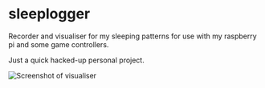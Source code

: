 sleeplogger
===========

Recorder and visualiser for my sleeping patterns for use with my raspberry pi and some game controllers.

Just a quick hacked-up personal project.

![Screenshot of visualiser](http://i.imgur.com/TXhzs4t.png)
